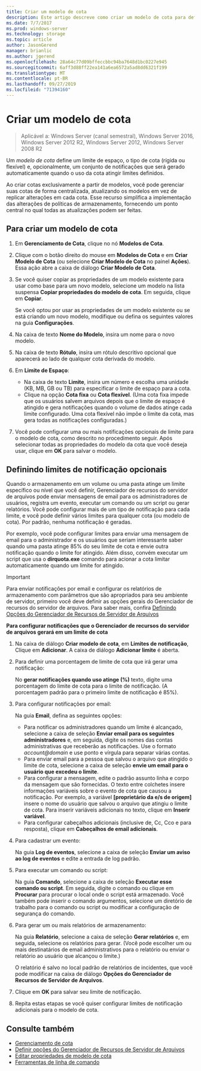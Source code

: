 ```yaml
---
title: Criar um modelo de cota
description: Este artigo descreve como criar um modelo de cota para definir um limite de espaço de armazenamento
ms.date: 7/7/2017
ms.prod: windows-server
ms.technology: storage
ms.topic: article
author: JasonGerend
manager: brianlic
ms.author: jgerend
ms.openlocfilehash: 28a64c77d09bffeccbbc94ba7648d1bc0227e945
ms.sourcegitcommit: 6aff3d88ff22ea141a6ea6572a5ad8dd6321f199
ms.translationtype: MT
ms.contentlocale: pt-BR
ms.lasthandoff: 09/27/2019
ms.locfileid: "71394160"
---
```

# <a name="create-a-quota-template"></a>Criar um modelo de cota

> Aplicável a: Windows Server (canal semestral), Windows Server 2016, Windows Server 2012 R2, Windows Server 2012, Windows Server 2008 R2

Um *modelo de cota* define um limite de espaço, o tipo de cota (rígida ou flexível) e, opcionalmente, um conjunto de notificações que será gerado automaticamente quando o uso da cota atingir limites definidos.

Ao criar cotas exclusivamente a partir de modelos, você pode gerenciar suas cotas de forma centralizada, atualizando os modelos em vez de replicar alterações em cada cota. Esse recurso simplifica a implementação das alterações de políticas de armazenamento, fornecendo um ponto central no qual todas as atualizações podem ser feitas.

## <a name="to-create-a-quota-template"></a>Para criar um modelo de cota

1.  Em **Gerenciamento de Cota**, clique no nó **Modelos de Cota**.

2.  Clique com o botão direito do mouse em **Modelos de Cota** e em **Criar Modelo de Cota** (ou selecione **Criar Modelo de Cota** no painel **Ações**). Essa ação abre a caixa de diálogo **Criar Modelo de Cota**.

3.  Se você quiser copiar as propriedades de um modelo existente para usar como base para um novo modelo, selecione um modelo na lista suspensa **Copiar propriedades do modelo de cota**. Em seguida, clique em **Copiar**.

    Se você optou por usar as propriedades de um modelo existente ou se está criando um novo modelo, modifique ou defina os seguintes valores na guia **Configurações**.

4.  Na caixa de texto **Nome do Modelo**, insira um nome para o novo modelo.

5.  Na caixa de texto **Rótulo**, insira um rótulo descritivo opcional que aparecerá ao lado de qualquer cota derivada do modelo.

6.  Em **Limite de Espaço**:

    -   Na caixa de texto **Limite**, insira um número e escolha uma unidade (KB, MB, GB ou TB) para especificar o limite de espaço para a cota.
    -   Clique na opção **Cota fixa** ou **Cota flexível**. (Uma cota fixa impede que os usuários salvem arquivos depois que o limite de espaço é atingido e gera notificações quando o volume de dados atinge cada limite configurado. Uma cota flexível não impõe o limite da cota, mas gera todas as notificações configuradas.)

7.  Você pode configurar uma ou mais notificações opcionais de limite para o modelo de cota, como descrito no procedimento seguir. Após selecionar todas as propriedades do modelo da cota que você deseja usar, clique em **OK** para salvar o modelo.

## <a name="setting-optional-notification-thresholds"></a>Definindo limites de notificação opcionais

Quando o armazenamento em um volume ou uma pasta atinge um limite específico ou nível que você definir, Gerenciador de recursos do servidor de arquivos pode enviar mensagens de email para os administradores de usuários, registra um evento, executar um comando ou um script ou gerar relatórios. Você pode configurar mais de um tipo de notificação para cada limite, e você pode definir vários limites para qualquer cota (ou modelo de cota). Por padrão, nenhuma notificação é geradas.

Por exemplo, você pode configurar limites para enviar uma mensagem de email para o administrador e os usuários que seriam interessante saber quando uma pasta atinge 85% do seu limite de cota e envie outra notificação quando o limite for atingido. Além disso, convém executar um script que usa o **dirquota.exe** comando para acionar a cota limitar automaticamente quando um limite for atingido.

> [!Important]
> Para enviar notificações por email e configurar os relatórios de armazenamento com parâmetros que são apropriados para seu ambiente de servidor, primeiro você deve definir as opções gerais do Gerenciador de recursos do servidor de arquivos. Para saber mais, confira [Definindo Opções do Gerenciador de Recursos de Servidor de Arquivos](setting-file-server-resource-manager-options.md)

**Para configurar notificações que o Gerenciador de recursos do servidor de arquivos gerará em um limite de cota**

1. Na caixa de diálogo **Criar modelo de cota**, em **Limites de notificação**, Clique em **Adicionar**. A caixa de diálogo **Adicionar limite** é aberta.

2. Para definir uma porcentagem de limite de cota que irá gerar uma notificação:

   No **gerar notificações quando uso atinge (%)** texto, digite uma porcentagem do limite de cota para o limite de notificação. (A porcentagem padrão para o primeiro limite de notificação é 85%).

3. Para configurar notificações por email:

   Na guia **Email**, defina as seguintes opções:

   - Para notificar os administradores quando um limite é alcançado, selecione a caixa de seleção **Enviar email para os seguintes administradores** e, em seguida, digite os nomes das contas administrativas que receberão as notificações. Use o formato <em>account@domain</em> e use ponto e vírgula para separar várias contas.
   - Para enviar email para a pessoa que salvou o arquivo que atingido o limite de cota, selecione a caixa de seleção **envie um email para o usuário que excedeu o limite**.
   - Para configurar a mensagem, edite o padrão assunto linha e corpo da mensagem que são fornecidas. O texto entre colchetes insere informações variáveis sobre o evento de cota que causou a notificação. Por exemplo, a variável **\[proprietário da e/s de origem\]** insere o nome do usuário que salvou o arquivo que atingiu o limite de cota. Para inserir variáveis adicionais no texto, clique em **Inserir variável**.
   - Para configurar cabeçalhos adicionais (inclusive de, Cc, Cco e para resposta), clique em **Cabeçalhos de email adicionais**.

4. Para cadastrar um evento:

   Na guia **Log de eventos**, selecione a caixa de seleção **Enviar um aviso ao log de eventos** e edite a entrada de log padrão.

5. Para executar um comando ou script:

   Na guia **Comando**, selecione a caixa de seleção **Executar esse comando ou script**. Em seguida, digite o comando ou clique em **Procurar** para procurar o local onde o script está armazenado. Você também pode inserir o comando argumentos, selecione um diretório de trabalho para o comando ou script ou modificar a configuração de segurança do comando.

6. Para gerar um ou mais relatórios de armazenamento:

   Na guia **Relatório**, selecione a caixa de seleção **Gerar relatórios** e, em seguida, selecione os relatórios para gerar. (Você pode escolher um ou mais destinatários de email administrativos para o relatório ou enviar o relatório ao usuário que alcançou o limite.)

   O relatório é salvo no local padrão de relatórios de incidentes, que você pode modificar na caixa de diálogo **Opções do Gerenciador de Recursos de Servidor de Arquivos**.

7. Clique em **OK** para salvar seu limite de notificação.

8. Repita estas etapas se você quiser configurar limites de notificação adicionais para o modelo de cota.

## <a name="see-also"></a>Consulte também

-   [Gerenciamento de cota](quota-management.md)
-    [Definir opções do Gerenciador de Recursos de Servidor de Arquivos](setting-file-server-resource-manager-options.md)
-   [Editar propriedades de modelo de cota](edit-quota-template-properties.md)
-   [Ferramentas de linha de comando](command-line-tools.md)


